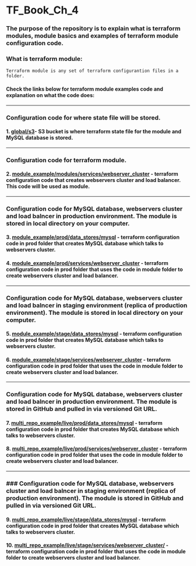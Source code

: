# TF_Book_Ch_4

### The purpose of the repository is to explain what is terraform modules, module basics and examples of terraform module configuration code.

### What is terraform module:

```
Terraform module is any set of terraform configurantion files in a folder. 
```

#### Check the links below for terraform module examples code and explanation on what the code does:
-----------------------------------------------------------------------------------------------------------

### Configuration code for where state file will be stored.
                        
 #### 1. [global/s3](https://github.com/nikcbg/TF_Book_Ch_4/tree/master/global/s3)- S3 bucket is where terraform state file for the module and MySQL database is stored. 
--------------------------------------------------------------------------------------------------------

### Configuration code for terraform module.

 #### 2. [module_example/modules/services/webserver_cluster](https://github.com/nikcbg/TF_Book_Ch_4/tree/master/module_example/modules/services/webserver_cluster) - terraform configuration code that creates webservers cluster and load balancer. This code will be used as module. 
------------------------------------------------------------------------------------------------------------------

### Configuration code for MySQL database, webservers cluster and load balncer in production environment. The module is stored in local directory on your computer. 
                       
 #### 3. [module_example/prod/data_stores/mysql](https://github.com/nikcbg/TF_Book_Ch_4/tree/master/module_example/prod/data_stores/mysql) - terraform configuration code in prod folder that creates MySQL database which talks to webservers cluster.

 #### 4. [module_example/prod/services/webserver_cluster](https://github.com/nikcbg/TF_Book_Ch_4/tree/master/module_example/prod/services/webserver_cluster) - terraform configuration code in prod folder that uses the code in module folder to create webservers cluster and load balancer.
 
------------------------------------------------------------------------------------------------------------------------ 
      
 ### Configuration code for MySQL database, webservers cluster and load balncer in staging environment (replica of production environment). The module is stored in local directory on your computer. 
                       
 #### 5. [module_example/stage/data_stores/mysql](https://github.com/nikcbg/TF_Book_Ch_4/tree/master/module_example/stage/data_stores/mysql) - terraform configuration code in prod folder that creates MySQL database which talks to webservers cluster.

 #### 6. [module_example/stage/services/webserver_cluster](https://github.com/nikcbg/TF_Book_Ch_4/tree/master/module_example/stage/services/webserver_cluster) - terraform configuration code in prod folder that uses the code in module folder to create webservers cluster and load balancer.
 
 -----------------------------------------------------------------------------------------------------------------------
 
 ### Configuration code for MySQL database, webservers cluster and load balncer in production environment. The module is stored in GitHub and pulled in via versioned Git URL.
 
#### 7. [multi_repo_example/live/prod/data_stores/mysql](https://github.com/nikcbg/TF_Book_Ch_4/tree/master/multi_repo_example/live/prod/data_stores/mysql) - terraform configuration code in prod folder that creates MySQL database which talks to webservers cluster. 

 #### 8. [multi_repo_example/live/prod/services/webserver_cluster](https://github.com/nikcbg/TF_Book_Ch_4/tree/master/multi_repo_example/live/prod/services/webserver_cluster) - terraform configuration code in prod folder that uses the code in module folder to create webservers cluster and load balancer.
 
----------------------------------------------------------------------------------------------------------------------- 

### ### Configuration code for MySQL database, webservers cluster and load balncer in staging environment (replica of production environment). The module is stored in GitHub and pulled in via versioned Git URL.
                       
 #### 9. [multi_repo_example/live/stage/data_stores/mysql](https://github.com/nikcbg/TF_Book_Ch_4/tree/master/multi_repo_example/live/stage/data_stores/mysql) - terraform configuration code in prod folder that creates MySQL database which talks to webservers cluster.

 #### 10. [multi_repo_example/live/stage/services/webserver_cluster/](https://github.com/nikcbg/TF_Book_Ch_4/tree/master/multi_repo_example/live/stage/services/webserver_cluster) - terraform configuration code in prod folder that uses the code in module folder to create webservers cluster and load balancer.
